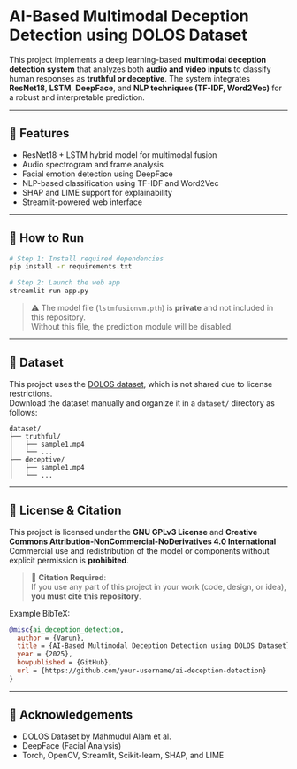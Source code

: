 # AI-Based Multimodal Deception Detection using DOLOS Dataset

This project implements a deep learning-based **multimodal deception detection system** that analyzes both **audio and video inputs** to classify human responses as **truthful or deceptive**. The system integrates **ResNet18**, **LSTM**, **DeepFace**, and **NLP techniques (TF-IDF, Word2Vec)** for a robust and interpretable prediction.

---

## 🧠 Features

- ResNet18 + LSTM hybrid model for multimodal fusion
- Audio spectrogram and frame analysis
- Facial emotion detection using DeepFace
- NLP-based classification using TF-IDF and Word2Vec
- SHAP and LIME support for explainability
- Streamlit-powered web interface

---

## 🚀 How to Run

```bash
# Step 1: Install required dependencies
pip install -r requirements.txt

# Step 2: Launch the web app
streamlit run app.py
```

> ⚠️ The model file (`lstmfusionvm.pth`) is **private** and not included in this repository.  
> Without this file, the prediction module will be disabled.  

---

## 📁 Dataset

This project uses the [DOLOS dataset](https://github.com/MahmudulAlam/Audio-Visual-Deception-Detection-DOLOS-Dataset-and-Parameter-Efficient-Crossmodal-Learning), which is not shared due to license restrictions.  
Download the dataset manually and organize it in a `dataset/` directory as follows:

```
dataset/
├── truthful/
│   ├── sample1.mp4
│   └── ...
├── deceptive/
│   ├── sample1.mp4
│   └── ...
```

---

## 📜 License & Citation

This project is licensed under the **GNU GPLv3 License** and **Creative Commons Attribution-NonCommercial-NoDerivatives 4.0 International** 
Commercial use and redistribution of the model or components without explicit permission is **prohibited**.

> 📣 **Citation Required**:  
> If you use any part of this project in your work (code, design, or idea), **you must cite this repository**.  

Example BibTeX:

```bibtex
@misc{ai_deception_detection,
  author = {Varun},
  title = {AI-Based Multimodal Deception Detection using DOLOS Dataset},
  year = {2025},
  howpublished = {GitHub},
  url = {https://github.com/your-username/ai-deception-detection}
}
```

---

## 🙋 Acknowledgements

- DOLOS Dataset by Mahmudul Alam et al.
- DeepFace (Facial Analysis)
- Torch, OpenCV, Streamlit, Scikit-learn, SHAP, and LIME

